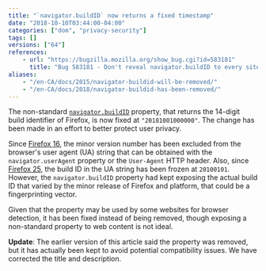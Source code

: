 ```yaml
---
title: "`navigator.buildID` now returns a fixed timestamp"
date: "2018-10-10T03:44:00-04:00"
categories: ["dom", "privacy-security"]
tags: []
versions: ["64"]
references:
    - url: "https://bugzilla.mozilla.org/show_bug.cgi?id=583181"
      title: "Bug 583181 - Don't reveal navigator.buildID to every site on the web"
aliases:
    - "/en-CA/docs/2015/navigator-buildid-will-be-removed/"
    - "/en-CA/docs/2018/navigator-buildid-has-been-removed/"
---
```

The non-standard [`navigator.buildID`](https://developer.mozilla.org/docs/Web/API/Navigator/buildID) property, that returns the 14-digit build identifier of Firefox, is now fixed at `"20181001000000"`. The change has been made in an effort to better protect user privacy.

Since [Firefox 16](https://www.fxsitecompat.dev/en-CA/docs/2012/ua-string-no-longer-contains-patch-level-version-number/), the minor version number has been excluded from the browser's user agent (UA) string that can be obtained with the `navigator.userAgent` property or the `User-Agent` HTTP header. Also, since [Firefox 25](https://www.fxsitecompat.dev/en-CA/docs/2015/build-id-in-ua-string-is-now-frozen-at-20100101/), the build ID in the UA string has been frozen at `20100101`. However, the `navigator.buildID` property had kept exposing the actual build ID that varied by the minor release of Firefox and platform, that could be a fingerprinting vector.

Given that the property may be used by some websites for browser detection, it has been fixed instead of being removed, though exposing a non-standard property to web content is not ideal.

**Update**: The earlier version of this article said the property was removed, but it has actually been kept to avoid potential compatibility issues. We have corrected the title and description.
